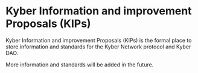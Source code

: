# Kyber Information and improvement Proposals (KIPs)

Kyber Information and improvement Proposals (KIPs) is the formal place to store information and standards for the Kyber Network protocol and Kyber DAO.

More information and standards will be added in the future.
